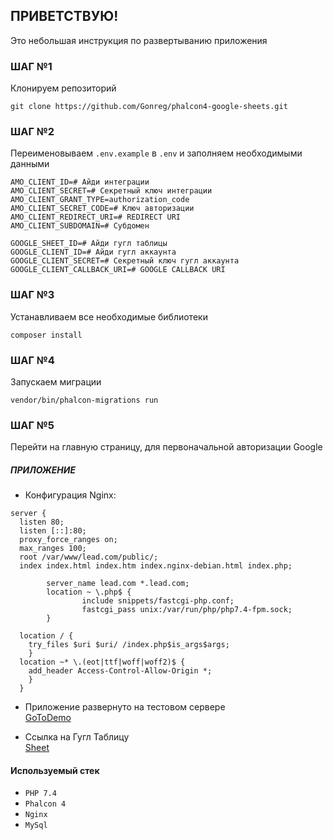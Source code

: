 ## ПРИВЕТСТВУЮ!

Это небольшая инструкция по развертыванию приложения

### ШАГ №1

Клонируем репозиторий

` git clone https://github.com/Gonreg/phalcon4-google-sheets.git `

### ШАГ №2

Переименовываем `.env.example` в `.env` и заполняем необходимыми данными
```
AMO_CLIENT_ID=# Айди интеграции
AMO_CLIENT_SECRET=# Секретный ключ интеграции
AMO_CLIENT_GRANT_TYPE=authorization_code
AMO_CLIENT_SECRET_CODE=# Ключ авторизации
AMO_CLIENT_REDIRECT_URI=# REDIRECT URI
AMO_CLIENT_SUBDOMAIN=# Субдомен 

GOOGLE_SHEET_ID=# Айди гугл таблицы
GOOGLE_CLIENT_ID=# Айди гугл аккаунта
GOOGLE_CLIENT_SECRET=# Секретный ключ гугл аккаунта
GOOGLE_CLIENT_CALLBACK_URI=# GOOGLE CALLBACK URI
```

### ШАГ №3

Устанавливаем все необходимые библиотеки

`composer install`


### ШАГ №4

Запускаем миграции

`vendor/bin/phalcon-migrations run
`

### ШАГ №5

Перейти на главную страницу, для первоначальной авторизации Google

##### ПРИЛОЖЕНИЕ

* Конфигурация Nginx:

```
server {
  listen 80;
  listen [::]:80;
  proxy_force_ranges on;
  max_ranges 100;
  root /var/www/lead.com/public/;
  index index.html index.htm index.nginx-debian.html index.php;

        server_name lead.com *.lead.com;
        location ~ \.php$ {
                include snippets/fastcgi-php.conf;
                fastcgi_pass unix:/var/run/php/php7.4-fpm.sock;
        }

  location / {
    try_files $uri $uri/ /index.php$is_args$args;
    }
  location ~* \.(eot|ttf|woff|woff2)$ {
    add_header Access-Control-Allow-Origin *;
    }
  }
```

* Приложение развернуто на тестовом сервере     
<a target="_blank" href="https://dev.viovan.world/">GoToDemo</a>

* Ссылка на Гугл Таблицу   
<a target="_blank" href="https://docs.google.com/spreadsheets/d/1hPLuV0t7H9QfPp4N_YJ-A7vfdMvb18-9WFAcDdSTy5Q/edit?hl=ru#gid=0">Sheet</a>

#### Используемый стек

* `PHP 7.4`
* `Phalcon 4`
* `Nginx`
* `MySql`